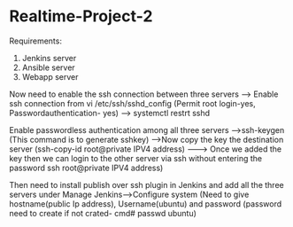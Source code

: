 # Realtime-Project-2
Requirements:
   1. Jenkins server
   2. Ansible server
   3. Webapp server
   
 Now need to enable the ssh connection between three servers
   --> Enable ssh connection from vi /etc/ssh/sshd_config (Permit root login-yes, Passwordauthentication- yes)
   --> systemctl restrt sshd
   
  Enable passwordless authentication among all three servers
     -->ssh-keygen (This command is to generate sshkey)
     -->Now copy the key the destination server (ssh-copy-id root@private IPV4 address)
     ---> Once we added the key then we can login to the other server via ssh without entering the password ssh root@private IPV4 address)
     
   Then need to install publish over ssh plugin in Jenkins and add all the three servers under Manage Jenkins-->Configure system
    (Need to give hostname(public Ip address), Username(ubuntu) and password (password need to create if not crated- cmd# passwd ubuntu)
